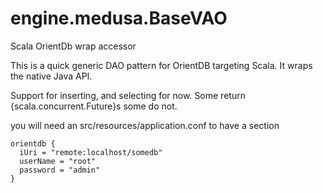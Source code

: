# engine.medusa.BaseVAO
Scala OrientDb wrap accessor

This is a quick generic DAO pattern for OrientDB targeting Scala. It wraps the native Java API.

Support for inserting, and selecting for now. Some return {scala.concurrent.Future}s some do not.

you will need an src/resources/application.conf to have a section

```
orientdb {
  iUri = "remote:localhost/somedb"
  userName = "root"
  password = "admin"
}
```
